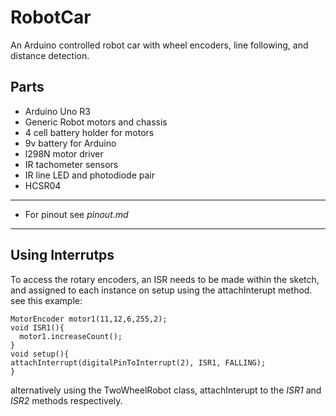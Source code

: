 # RobotCar
An Arduino controlled robot car with wheel encoders, line following, and distance detection.
## Parts
- Arduino Uno R3
- Generic Robot motors and chassis
- 4 cell battery holder for motors
- 9v battery for Arduino
- l298N motor driver
- IR tachometer sensors
- IR line LED and photodiode pair
- HCSR04

---
- For pinout see *pinout.md*
---

## Using Interrutps
To access the rotary encoders, an ISR needs to be made within the sketch, and assigned to each instance on setup using the attachInterupt method. see this example:
```
MotorEncoder motor1(11,12,6,255,2);
void ISR1(){
  motor1.increaseCount();
}
void setup(){
attachInterrupt(digitalPinToInterrupt(2), ISR1, FALLING);
}
```
alternatively using the TwoWheelRobot class, attachInterupt to the *ISR1* and *ISR2* methods respectively.
